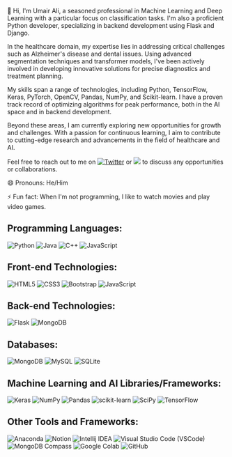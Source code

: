 👋 Hi, I'm Umair Ali, a seasoned professional in Machine Learning and Deep Learning with a particular focus on classification tasks. I'm also a proficient Python developer, specializing in backend development using Flask and Django.

In the healthcare domain, my expertise lies in addressing critical challenges such as Alzheimer's disease and dental issues. Using advanced segmentation techniques and transformer models, I've been actively involved in developing innovative solutions for precise diagnostics and treatment planning.

My skills span a range of technologies, including Python, TensorFlow, Keras, PyTorch, OpenCV, Pandas, NumPy, and Scikit-learn. I have a proven track record of optimizing algorithms for peak performance, both in the AI space and in backend development.

Beyond these areas, I am currently exploring new opportunities for growth and challenges. With a passion for continuous learning, I aim to contribute to cutting-edge research and advancements in the field of healthcare and AI.


Feel free to reach out to me on [![Twitter][1.2]][1] or [![][2.2]][2] to discuss any opportunities or collaborations.

😄 Pronouns: He/Him

⚡ Fun fact: When I'm not programming, I like to watch movies and play video games.

<!-- Icons --> 
[1.2]: https://img.icons8.com/color/24/000000/twitter--v2.png
[2.2]: https://img.icons8.com/color/24/000000/linkedin.png
[3.1]: https://img.icons8.com/color/24/000000/github.png

<!-- Links to your social media accounts -->
[1]: https://twitter.com/Abdul1Manaf
[2]: https://www.linkedin.com/in/abdul-manaf-6493a3188
[3]: https://abdulmanaf12.github.io/ 

## Programming Languages:
![Python](https://img.shields.io/badge/python-3670A0?style=for-the-badge&logo=python&logoColor=ffdd54)
![Java](https://img.shields.io/badge/java-%23ED8B00.svg?style=for-the-badge&logo=java&logoColor=white)
![C++](https://img.shields.io/badge/c++-%2300599C.svg?style=for-the-badge&logo=c%2B%2B&logoColor=white)
![JavaScript](https://img.shields.io/badge/javascript-%23323330.svg?style=for-the-badge&logo=javascript&logoColor=%23F7DF1E)

## Front-end Technologies:
![HTML5](https://img.shields.io/badge/html5-%23E34F26.svg?style=for-the-badge&logo=html5&logoColor=white)
![CSS3](https://img.shields.io/badge/css3-%231572B6.svg?style=for-the-badge&logo=css3&logoColor=white)
![Bootstrap](https://img.shields.io/badge/bootstrap-%23563D7C.svg?style=for-the-badge&logo=bootstrap&logoColor=white)
![JavaScript](https://img.shields.io/badge/javascript-%23323330.svg?style=for-the-badge&logo=javascript&logoColor=%23F7DF1E)


## Back-end Technologies:
![Flask](https://img.shields.io/badge/Flask-%23000.svg?style=for-the-badge&logo=flask&logoColor=white)
![MongoDB](https://img.shields.io/badge/mongodb-%234ea94b.svg?style=for-the-badge&logo=mongodb&logoColor=white)

## Databases:
![MongoDB](https://img.shields.io/badge/mongodb-%234ea94b.svg?style=for-the-badge&logo=mongodb&logoColor=white)
![MySQL](https://img.shields.io/badge/mysql-%2300f.svg?style=for-the-badge&logo=mysql&logoColor=white)
![SQLite](https://img.shields.io/badge/SQLite-%2307405e.svg?style=for-the-badge&logo=sqlite&logoColor=white)

## Machine Learning and AI Libraries/Frameworks:
![Keras](https://img.shields.io/badge/Keras-%23D00000.svg?style=for-the-badge&logo=Keras&logoColor=white)
![NumPy](https://img.shields.io/badge/numpy-%23013243.svg?style=for-the-badge&logo=numpy&logoColor=white)
![Pandas](https://img.shields.io/badge/pandas-%23150458.svg?style=for-the-badge&logo=pandas&logoColor=white)
![scikit-learn](https://img.shields.io/badge/scikit--learn-%23F7931E.svg?style=for-the-badge&logo=scikit-learn&logoColor=white)
![SciPy](https://img.shields.io/badge/SciPy-%230C55A5.svg?style=for-the-badge&logo=scipy&logoColor=white)
![TensorFlow](https://img.shields.io/badge/TensorFlow-%23FF6F00.svg?style=for-the-badge&logo=TensorFlow&logoColor=white)

## Other Tools and Frameworks:
![Anaconda](https://img.shields.io/badge/Anaconda-%2344A833.svg?style=for-the-badge&logo=anaconda&logoColor=white)
![Notion](https://img.shields.io/badge/Notion-%23000000.svg?style=for-the-badge&logo=notion&logoColor=white)
![Intellij IDEA](https://img.shields.io/badge/Intellij%20IDEA-%23000000.svg?style=for-the-badge&logo=intellij-idea&logoColor=white)
![Visual Studio Code (VSCode)](https://img.shields.io/badge/Visual%20Studio%20Code-%23007ACC.svg?style=for-the-badge&logo=visual-studio-code&logoColor=white)
![MongoDB Compass](https://img.shields.io/badge/MongoDB%20Compass-%234ea94b.svg?style=for-the-badge&logo=mongodb&logoColor=white)
![Google Colab](https://img.shields.io/badge/Google%20Colab-%23F9AB00.svg?style=for-the-badge&logo=google-colab&logoColor=white)
![GitHub](https://img.shields.io/badge/GitHub-%23181717.svg?style=for-the-badge&logo=github&logoColor=white)
